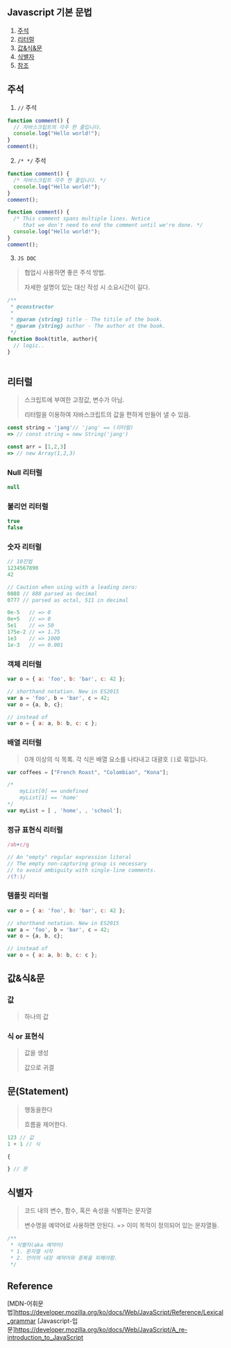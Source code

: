 ## Javascript 기본 문법
1. [주석](#주석)
2. [리터럴](#리터럴)
3. [값&식&문](#값식문)
4. [식별자](#식별자)
5. [참조](#reference)


## 주석

1. `//` 주석
```js
function comment() {
  // 자바스크립트의 각주 한 줄입니다.
  console.log("Hello world!");
}
comment();
```

2. `/* */` 주석
```js
function comment() {
  /* 자바스크립트 각주 한 줄입니다. */
  console.log("Hello world!");
}
comment();

function comment() {
  /* This comment spans multiple lines. Notice
     that we don't need to end the comment until we're done. */
  console.log("Hello world!");
}
comment();
```

3. `JS DOC`
> 협업시 사용하면 좋은 주석 방법.
>
> 자세한 설명이 있는 대신 작성 시 소요시간이 길다.
```js
/**
 * @constructor
 * 
 * @param {string} title - The titile of the book.
 * @param {string} author - The author ot the book.
 */
function Book(title, author){
  // logic..
}
 
```

## 리터럴
> 스크립트에 부여한 고정값, 변수가 아님.
>
> 리터럴을 이용하여 자바스크립트의 값을 편하게 만들어 낼 수 있음.

```js
const string = 'jang'// 'jang' == (리터럴)
=> // const string = new String('jang')

const arr = [1,2,3] 
=> // new Array(1,2,3)
```

### Null 리터럴
```js
null
```

### 불리언 리터럴
```js
true
false
```

### 숫자 리터럴
```js
// 10진법
1234567890
42

// Caution when using with a leading zero:
0888 // 888 parsed as decimal
0777 // parsed as octal, 511 in decimal

0e-5   // => 0
0e+5   // => 0
5e1    // => 50
175e-2 // => 1.75
1e3    // => 1000
1e-3   // => 0.001
```

### 객체 리터럴
```js
var o = { a: 'foo', b: 'bar', c: 42 };

// shorthand notation. New in ES2015
var a = 'foo', b = 'bar', c = 42;
var o = {a, b, c};

// instead of
var o = { a: a, b: b, c: c };
```

### 배열 리터럴
> 0개 이상의 식 목록.
> 각 식은 배열 요소를 나타내고 대괄호 `[]`로 묶입니다.
```js
var coffees = ["French Roast", "Colombian", "Kona"];

/* 
    myList[0] == undefined
    myList[1] == 'home'
*/
var myList = [ , 'home', , 'school'];
```

### 정규 표현식 리터럴
```js
/ab+c/g

// An "empty" regular expression literal
// The empty non-capturing group is necessary
// to avoid ambiguity with single-line comments.
/(?:)/
```

### 템플릿 리터럴
```js
var o = { a: 'foo', b: 'bar', c: 42 };

// shorthand notation. New in ES2015
var a = 'foo', b = 'bar', c = 42;
var o = {a, b, c};

// instead of
var o = { a: a, b: b, c: c };
```

## 값&식&문

### 값
> 하나의 값

### 식 or 표현식
> 값을 생성
>
> 값으로 귀결

## 문(Statement)
> 행동을한다
>
> 흐름을 제어한다.

```js
123 // 값
1 + 1 // 식

{

} // 문
```

## 식별자
> 코드 내의 변수, 함수, 혹은 속성을 식별하는 문자열
>
> 변수명을 예약어로 사용하면 안된다. => 이미 목적이 정의되어 있는 문자열들.
```js
/**
 * 식별자(aka 예약어) 
 * 1. 문자열 시작
 * 2. 언어의 내장 예약어와 중복을 피해야함.
 */

```

## Reference
[MDN-어휘문법]https://developer.mozilla.org/ko/docs/Web/JavaScript/Reference/Lexical_grammar
[Javascript-입문]https://developer.mozilla.org/ko/docs/Web/JavaScript/A_re-introduction_to_JavaScript